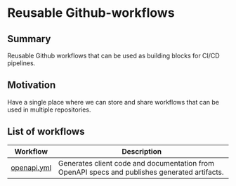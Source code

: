 # Reusable Github-workflows

## Summary

Reusable Github workflows that can be used as building blocks for CI/CD pipelines.

## Motivation

Have a single place where we can store and share workflows that can be used in multiple repositories.

## List of workflows

| Workflow | Description |
| -------- | ----------- |
| [openapi.yml](./.github/workflows/openapi.yml) | Generates client code and documentation from OpenAPI specs and publishes generated artifacts. |
